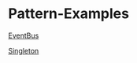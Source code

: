 # Pattern-Examples

[EventBus](https://github.com/SergeyMNet/PatternsExamples/tree/master/SimpleEventBusExample)

[Singleton](https://github.com/SergeyMNet/PatternsExamples/tree/master/SingletonExample)
